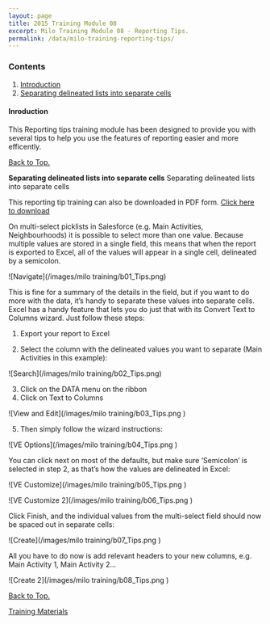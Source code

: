 ```yaml
---
layout: page
title: 2015 Training Module 08
excerpt: Milo Training Module 08 - Reporting Tips.
permalink: /data/milo-training-reporting-tips/
---
```


### Contents <a name="top"></a>

1. <a href="#intro">Introduction</a>
2. <a href="#separate">Separating delineated lists into separate cells</a>

#### Inroduction <a name="intro"></a>

This Reporting tips training module has been designed to provide you with several tips to help you use the features of reporting easier and more efficently.

<a href="#top">Back to Top.</a>

**Separating delineated lists into separate cells** <a name="#separate">Separating delineated lists into separate cells</a>

This reporting tip training can also be downloaded in PDF form. <a href="/files/Milo 2015 Training Reporting Tips 01.pdf" download target="_blank">Click here to download</a>

On multi-select picklists in Salesforce (e.g. Main Activities, Neighbourhoods) it is possible to select more than one value. Because multiple values are stored in a single field, this means that when the report is exported to Excel, all of the values will appear in a single cell, delineated by a semicolon.

![Navigate](/images/milo training/b01_Tips.png)

This is fine for a summary of the details in the field, but if you want to do more with the data, it’s handy to separate these values into separate cells. 
Excel has a handy feature that lets you do just that with its Convert Text to Columns wizard. Just follow these steps:
1.	Export your report to Excel

2.	Select the column with the delineated values you want to separate (Main Activities in this example):

![Search](/images/milo training/b02_Tips.png)

3.	Click on the DATA menu on the ribbon
4.	Click on Text to Columns

![View and Edit](/images/milo training/b03_Tips.png )

5.	Then simply follow the wizard instructions:

![VE Options](/images/milo training/b04_Tips.png )

You can click next on most of the defaults, but make sure ‘Semicolon’ is selected in step 2, as that’s how the values are delineated in Excel: 

![VE Customize](/images/milo training/b05_Tips.png )

![VE Customize 2](/images/milo training/b06_Tips.png )

Click Finish, and the individual values from the multi-select field should now be spaced out in separate cells:

![Create](/images/milo training/b07_Tips.png )

All you have to do now is add relevant headers to your new columns, e.g. Main Activity 1, Main Activity 2…

![Create 2](/images/milo training/b08_Tips.png )

<a href="#top">Back to Top.</a>

<a href="/data/milo-training/" class="btn btn-primary btn-lg">Training Materials</a>
